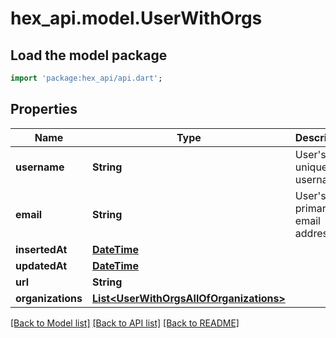 # hex_api.model.UserWithOrgs

## Load the model package
```dart
import 'package:hex_api/api.dart';
```

## Properties
Name | Type | Description | Notes
------------ | ------------- | ------------- | -------------
**username** | **String** | User's unique username. | 
**email** | **String** | User's primary email address. | 
**insertedAt** | [**DateTime**](DateTime.md) |  | 
**updatedAt** | [**DateTime**](DateTime.md) |  | 
**url** | **String** |  | 
**organizations** | [**List&lt;UserWithOrgsAllOfOrganizations&gt;**](UserWithOrgsAllOfOrganizations.md) |  | 

[[Back to Model list]](../README.md#documentation-for-models) [[Back to API list]](../README.md#documentation-for-api-endpoints) [[Back to README]](../README.md)


